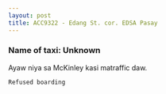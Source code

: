```yaml
---
layout: post
title: ACC9322 - Edang St. cor. EDSA Pasay
---
```


### Name of taxi: Unknown

Ayaw niya sa McKinley kasi matraffic daw.

```Refused boarding```
